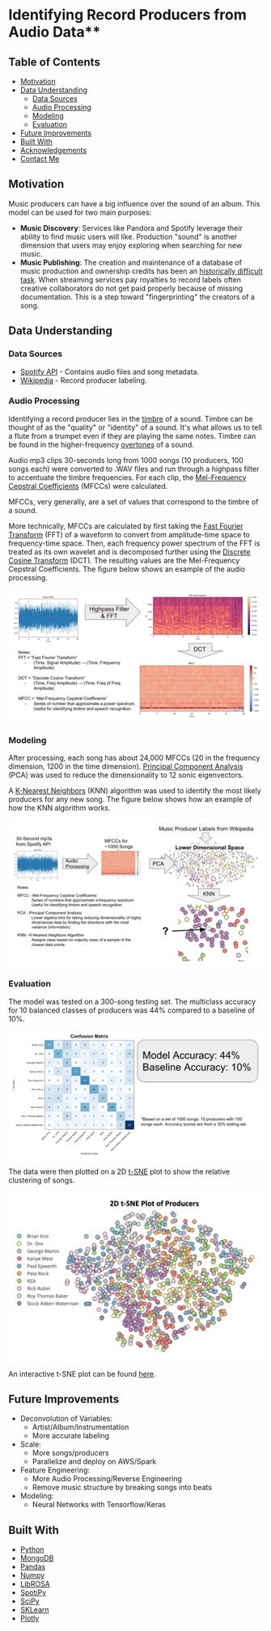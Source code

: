 # Identifying Record Producers from Audio Data**


## Table of Contents

* [Motivation](#motivation)
* [Data Understanding](#data-understanding)
  * [Data Sources](#data-sources)
  * [Audio Processing](#audio-processing)
  * [Modeling](#modeling)
  * [Evaluation](#evaluation)
* [Future Improvements](#future-improvements)
* [Built With](#built-with)
* [Acknowledgements](#acknowledgements)
* [Contact Me](#contact-me)


## Motivation

Music producers can have a big influence over the sound of an album.  This model can be used for two main purposes:

* **Music Discovery**: Services like Pandora and Spotify leverage their ability to find music users will like. Production "sound" is another dimension that users may enjoy exploring when searching for new music.
* **Music Publishing**: The creation and maintenance of a database of music production and ownership credits has been an [historically difficult task](https://en.wikipedia.org/wiki/Music_ownership_databases). When streaming services pay royalties to record labels often creative collaborators do not get paid properly because of missing documentation. This is a step toward "fingerprinting" the creators of a song.

## Data Understanding

### Data Sources

* [Spotify API](https://developer.spotify.com/documentation/web-api/) - Contains audio files and song metadata.
* [Wikipedia](https://www.wikipedia.org/) - Record producer labeling.

### Audio Processing

Identifying a record producer lies in the [timbre](https://en.wikipedia.org/wiki/Timbre) of a sound. Timbre can be thought of as the "quality" or "identity" of a sound. It's what allows us to tell a flute from a trumpet even if they are playing the same notes. Timbre can be found in the higher-frequency [overtones](https://en.wikipedia.org/wiki/Overtone) of a sound.

Audio mp3 clips 30-seconds long from 1000 songs (10 producers, 100 songs each) were converted to .WAV files and run through a highpass filter to accentuate the timbre frequencies. For each clip, the [Mel-Frequency Cepstral Coefficients](https://en.wikipedia.org/wiki/Mel-frequency_cepstrum) (MFCCs) were calculated.

MFCCs, very generally, are a set of values that correspond to the timbre of a sound.

More technically, MFCCs are calculated by first taking the [Fast Fourier Transform](https://en.wikipedia.org/wiki/Fast_Fourier_transform) (FFT) of a waveform to convert from amplitude-time space to frequency-time space. Then, each frequency power spectrum of the FFT is treated as its own wavelet and is decomposed further using the [Discrete Cosine Transform](https://en.wikipedia.org/wiki/Discrete_cosine_transform) (DCT). The resulting values are the Mel-Frequency Cepstral Coefficients. The figure below shows an example of the audio processing.

<img src="images/audio_processing.png" align="center" />

### Modeling

After processing, each song has about 24,000 MFCCs (20 in the frequency dimension, 1200 in the time dimension). [Principal Component Analysis](https://en.wikipedia.org/wiki/Principal_component_analysis) (PCA) was used to reduce the dimensionality to 12 sonic eigenvectors.

A [K-Nearest Neighbors](https://en.wikipedia.org/wiki/K-nearest_neighbors_algorithm) (KNN) algorithm was used to identify the most likely producers for any new song. The figure below shows how an example of how the KNN algorithm works.

<img src="images/data_pipeline.png" align="center" />

### Evaluation

The model was tested on a 300-song testing set. The multiclass accuracy for 10 balanced classes of producers was 44% compared to a baseline of 10%.

<img src="images/confusion_matrix.png" align="center" />

The data were then plotted on a 2D [t-SNE](https://en.wikipedia.org/wiki/T-distributed_stochastic_neighbor_embedding) plot to show the relative clustering of songs.

<img src="images/tsne.png" align="center" />

An interactive t-SNE plot can be found [here](https://plot.ly/~maxwellfisch/22/t-sne-plot-of-tracks/#/).

## Future Improvements
* Deconvolution of Variables:
  * Artist/Album/Instrumentation
  * More accurate labeling
* Scale:
  * More songs/producers
  * Parallelize and deploy on AWS/Spark
* Feature Engineering:
  * More Audio Processing/Reverse Engineering
  * Remove music structure by breaking songs into beats
* Modeling:
  * Neural Networks with Tensorflow/Keras


## Built With

* [Python](https://www.python.org/)
* [MongoDB](https://www.mongodb.com/)
* [Pandas](https://pandas.pydata.org/)
* [Numpy](http://www.numpy.org/)
* [LibROSA](https://librosa.github.io/librosa/)
* [SpotiPy](https://spotipy.readthedocs.io/en/latest/)
* [SciPy](https://www.scipy.org/)
* [SKLearn](https://scikit-learn.org/stable/)
* [Plotly](https://plot.ly/#/)










<!-- # Important data

## What do the fields mean?

Find the field descriptions at [https://labrosa.ee.columbia.edu/millionsong/pages/field-list]


From www.discogs.com:

  In the music industry, a record producer has many roles, among them controlling the recording sessions, coaching and guiding the musicians, organizing and scheduling production budget and resources, and supervising the recording, mixing and mastering processes. This has been a major function of producers since the inception of sound recording, but in the latter half of the 20th century producers have also taken on a wider entrepreneurial role.


Maybe I should use NME.com's 50 of the Greatest Producers Ever [https://www.nme.com/list/50-of-the-greatest-producers-ever-1353]


Also check out [https://en.wikipedia.org/wiki/Record_producer#Influential_record_producers]

And [https://en.wikipedia.org/wiki/Category:Record_producers]

Audio Analysis Description [https://developer.spotify.com/documentation/web-api/reference/tracks/get-audio-analysis/]

Audio Features [https://developer.spotify.com/documentation/web-api/reference/tracks/get-audio-features/]

Note: Audio Valence in Audio Features is "A measure from 0.0 to 1.0 describing the musical positiveness conveyed by a track. Tracks with high valence sound more positive (e.g. happy, cheerful, euphoric), while tracks with low valence sound more negative (e.g. sad, depressed, angry)."

Also, check out LibROSA [https://librosa.github.io/librosa/index.html] - Open source python audio analyzer.

### What is a Record Producer?

From www.discogs.com:

  >In the music industry, a record producer has many roles, among them controlling the recording sessions, coaching and guiding the musicians, organizing and scheduling production budget and resources, and supervising the recording, mixing and mastering processes. This has been a major function of producers since the inception of sound recording, but in the latter half of the 20th century producers have also taken on a wider entrepreneurial role.



 -->
